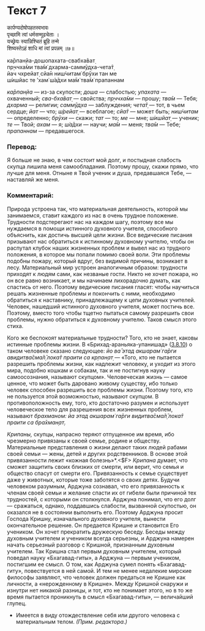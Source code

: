 # Текст 7

कार्पण्यदोषोपहतस्वभावः  
पृच्छामि त्वां धर्मसम्मूढचेताः ।  
यच्छ्रेयः स्यान्निश्चितं ब्रूहि तन्मे  
शिष्यस्तेऽहं शाधि मां त्वां प्रपन्नम् ॥७॥

ка̄рпан̣йа-дошопахата-свабха̄ват̣  
пр̣ччха̄ми тва̄м̇ дхарма-саммӯд̣ха-чета̄т̣  
йач чхрейат̣ сйа̄н ниш́читам̇ брӯхи тан ме  
ш́ишйас те ’хам̇ ш́а̄дхи ма̄м̇ тва̄м̇ прапаннам

_ка̄рпан̣йа_ — из-за скупости; _доша_ — слабостью; _упахата_ — охваченный; _сва-бха̄ват̣_ — свойства; _пр̣ччха̄ми_ — прошу; _тва̄м_ — Тебя; _дхарма_ — религии; _саммӯд̣ха_ — заблуждения; _чета̄т̣_ — тот, в чьем сердце; _йат_ — что; _ш́рейат̣_ — всеблагое; _сйа̄т_ — может быть; _ниш́читам_ — определенно; _брӯхи_ — скажи; _тат_ — то; _ме_ — мне; _ш́ишйат̣_ — ученик; _те_ — Твой; _ахам_ — я; _ш́а̄дхи_ — научи; _ма̄м_ — меня; _тва̄м_ — Тебе; _прапаннам_ — предавшегося.

### Перевод:

Я больше не знаю, в чем состоит мой долг, и постыдная слабость скупца лишила меня самообладания. Поэтому прошу, скажи прямо, что лучше для меня. Отныне я Твой ученик и душа, предавшаяся Тебе, — наставляй же меня.

### Комментарий:

Природа устроена так, что материальная деятельность, которой мы занимаемся, ставит каждого из нас в очень трудное положение. Трудности подстерегают нас на каждом шагу, поэтому все мы нуждаемся в помощи истинного духовного учителя, способного объяснить, как достичь высшей цели жизни. Все ведические писания призывают нас обратиться к истинному духовному учителю, чтобы он распутал клубок наших жизненных проблем и вывел нас из трудного положения, в которое мы попали помимо своей воли. Эти проблемы подобны пожару, который вдруг, без видимой причины, возникает в лесу. Материальный мир устроен аналогичным образом: трудности приходят к людям сами, как незваные гости. Никто не хочет пожара, но он все равно возникает, и мы начинаем лихорадочно думать, как спастись от него. Поэтому ведические писания гласят: чтобы научиться решать жизненные проблемы и покончить с ними, необходимо обратиться к наставнику, принадлежащему к цепи духовных учителей. Человек, нашедший истинного духовного учителя, может постичь все. Поэтому, вместо того чтобы тщетно пытаться самому разрешить свои проблемы, нужно обратиться к духовному учителю. Таков смысл этого стиха.

Кого же беспокоят материальные трудности? Того, кто не знает, каковы истинные проблемы жизни. В «Брихад-араньяка-упанишад» ([3.8.10](#)) о таком человеке сказано следующее: _йо ва̄ этад акшарам̇ га̄рги авидитва̄сма̄л̣̄ лока̄т праити са кр̣пан̣ат̣_ — «Того, кто не пытается разрешить проблемы жизни, как надлежит человеку, и уходит из этого мира, подобно кошкам и собакам, так и не постигнув науку самоосознания, называют скупцом». Человеческая жизнь — самое ценное, что может быть даровано живому существу, ибо только человек способен разрешить все проблемы жизни. Поэтому того, кто не пользуется этой возможностью, называют скупцом. В противоположность ему, того, кто достаточно разумен и использует человеческое тело для разрешения всех жизненных проблем, называют _брахманом: йа этад акшарам̇ га̄рги видитва̄сма̄л̣̄ лока̄т праити са бра̄хман̣ат̣._

_Крипаны,_ скупцы, напрасно теряют отпущенное им время, ибо чрезмерно привязаны к своей семье, родине и обществу. Материальные представления о жизни делают таких людей рабами своей семьи — жены, детей и других родственников. В основе этой привязанности лежит «кожная болезнь»*.<$F> _Крипана_ думает, что сможет защитить своих близких от смерти, или верит, что семья и общество спасут от смерти его. Привязанность к семье существует даже у животных, которые тоже заботятся о своих детях. Будучи человеком разумным, Арджуна сознавал, что его привязанность к членам своей семьи и желание спасти их от гибели были причиной тех трудностей, с которыми он столкнулся. Арджуна понимал, что его долг — сражаться, однако, поддавшись слабости, вызванной скупостью, он оказался не в состоянии выполнить его. Поэтому Арджуна просит Господа Кришну, изначального духовного учителя, вынести окончательное решение. Он предается Кришне и становится Его учеником. Он хочет прекратить дружескую беседу. Беседы между духовным учителем и учеником всегда серьезны, и Арджуна намерен начать серьезный разговор с Кришной, признанным духовным учителем. Так Кришна стал первым духовным учителем, который поведал науку «Бхагавад-гиты», а Арджуна — первым учеником, постигшим ее смысл. О том, как Арджуна сумел понять «Бхагавад-гиту», повествуется в ней самой. И тем не менее недалекие мирские философы заявляют, что человек должен предаться не Кришне как личности, а «нерожденному в Кришне». Между Кришной снаружи и изнутри нет никакой разницы, и тот, кто не понимает этого, но в то же время пытается проникнуть в смысл «Бхагавад-гиты», — величайший глупец.

* Имеется в виду отождествление себя или другого человека с материальным телом. _(Прим. редактора.)_
